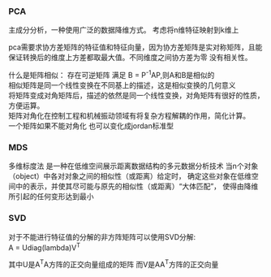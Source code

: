 ### PCA

主成分分析，一种使用广泛的数据降维方式。
考虑将n维特征映射到k维上

pca需要求协方差矩阵的特征值和特征向量，因为协方差矩阵是实对称矩阵，且能保证转换后的维度上方差都取最大值。不同维度之间协方差为零 没有相关性。   


什么是矩阵相似：
存在可逆矩阵 满足 B = P<sup>-1</sup>AP,则A和B是相似的   
相似矩阵是同一个线性变换在不同基上的描述，这是相似变换的几何意义   
将矩阵变成对角矩阵后，描述的依然是同一个线性变换，对角矩阵有很好的性质，方便运算。   
矩阵对角化在控制工程和机械振动领域有将复杂方程解耦的作用，简化计算。   
一个矩阵如果不能对角化 也可以变化成jordan标准型

### MDS
多维标度法 是一种在低维空间展示距离数据结构的多元数据分析技术
当n个对象（object）中各对对象之间的相似性（或距离）给定时，
确定这些对象在低维空间中的表示，并使其尽可能与原先的相似性（或距离）“大体匹配”，
使得由降维所引起的任何变形达到最小

### SVD
对于不能进行特征值的分解的非方阵矩阵可以使用SVD分解:   
A = Udiag(lambda)V<sup>T</sup>

其中U是A<sup>T</sup>A方阵的正交向量组成的矩阵
而V是AA<sup>T</sup>方阵的正交向量



